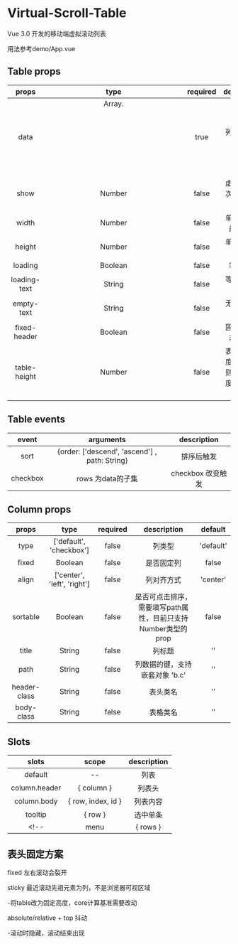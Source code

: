 # Virtual-Scroll-Table
Vue 3.0 开发的移动端虚拟滚动列表

用法参考demo/App.vue

## Table props
| props | type | required | description | default |
|:---:|:---:|:---:|:---:|:---:|
| data | Array.<Object> | true | 列表渲染数据 | [] |
| show | Number | false | 虚拟滚动每次展示数据长度 | 30 |
| width | Number | false | 单元格统一最小宽度 | 80 |
| height | Number | false | 单元格统一高度 | 40 |
| loading | Boolean | false | 等待状态 | false |
| loading-text | String | false | 等待中提示语 | '加载中' |
| empty-text | String | false | 无数据提示语 | '暂无数据' |
| fixed-header | Boolean | false | 固定表头，非响应式 | true |
| table-height | Number | false | 表格最大高度，不规定则为数据长度，非响应式 |  |

## Table events
| event | arguments | description |
|:---:|:---:|:---:|
| sort | {order: ['descend', 'ascend'] , path: String} | 排序后触发 |
| checkbox | rows 为data的子集 | checkbox 改变触发 | 

## Column props
| props | type | required | description | default |
|:---:|:---:|:---:|:---:|:---:|
| type | ['default', 'checkbox'] | false | 列类型 | 'default' |
| fixed | Boolean | false | 是否固定列 | false |
| align | ['center', 'left', 'right'] | false | 列对齐方式 | 'center' |
| sortable | Boolean | false | 是否可点击排序，需要填写path属性，目前只支持Number类型的prop | false | 
| title | String | false | 列标题 | '' | 
| path | String | false | 列数据的键，支持嵌套对象 'b.c' | '' |
| header-class | String | false | 表头类名 | '' |
| body-class | String | false | 表格类名 | '' |

## Slots
| slots | scope | description |
|:---:|:---:|:---:|
| default | -- | 列表 | 只能是virtual-column组件，且为必填 |
| column.header | { column } | 列表头 |
| column.body | { row, index, id } | 列表内容 |
| tooltip | { row } | 选中单条 |
<!-- | menu | { rows } | 选中多条 | -->

## 表头固定方案

fixed 左右滚动会裂开

sticky 最近滚动先祖元素为列，不是浏览器可视区域

-将table改为固定高度，core计算基准需要改动

absolute/relative + top 抖动

-滚动时隐藏，滚动结束出现
